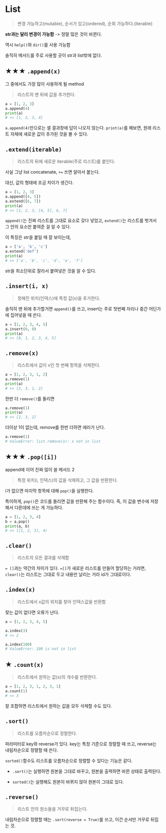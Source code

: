 # List

> 변경 가능하고(mutable), 순서가 있고(ordered), 순회 가능하다.(iterable)

**str과는 달리 변경이 가능함** -> 정말 많은 것이 바뀐다.

역시 `help()`와 `dir()`를 사용 가능함

솔직히 메서드를 주로 사용할 곳이 str과 list밖에 없다.


## ★★★ `.append(x)`

그 중에서도 가장 많이 사용하게 될 method

> 리스트의 맨 뒤에 값을 추가한다.

```py
a = [1, 2, 3]
a.append(4)
print(a)
# >> [1, 2, 3, 4]
```

`a.append(4)`만으로는 셀 결과창에 답이 나오지 않는다. `print(a)`를 해보면, 원래 리스트 자체에 새로운 값이 추가된 것을 볼 수 있다.

## `.extend(iterable)`

> 리스트의 뒤에 새로운 iterable(주로 리스트)를 붙인다.

사실 그냥 list concatenate, `+=` 쓰면 알아서 붙는다.

대신, 값의 형태에 조금 차이가 생긴다.

```py
a = [1, 2, 3]
a.append([4, 5])
a.extend([6, 7])
print(a)
# >> [1, 2, 3, [4, 5], 6, 7]
```
`append()`는 진짜 리스트를 그대로 요소로 갖다 넣었고, `extend()`는 리스트를 벗겨서 그 안의 요소만 붙여준 걸 알 수 있다.

이 특징은 str을 붙일 때 잘 보이는데,
```py
a = ['a', 'b', 'c']
a.extend('def')
print(a)
# >> ['a', 'b', 'c', 'd', 'e', 'f']
```
str을 최소단위로 잘라서 붙여넣은 것을 알 수 있다.

## `.insert(i, x)`

> 정해진 위치(인덱스)에 특정 값(x)을 추가한다.

솔직히 맨 뒤에 추가할거면 `append()`를 쓰고, insert는 주로 첫번째 자리나 중간 어딘가에 집어넣을 때 쓴다.

```py
a = [1, 2, 3, 4, 5]
a.insert(0, 0)
print(a)
# >> [0, 1, 2, 3, 4, 5]
```

## `.remove(x)`

> 리스트에서 값이 x인 첫 번째 항목을 삭제한다.

```py
a = [1, 2, 3, 1, 2]
a.remove(1)
print(a)
# >> [2, 3, 1, 2]
```
한번 더 `remove()`를 돌리면 
```py
a.remove(1)
print(a)
# >> [2, 3, 2]
```
더이상 1이 없는데, remove를 한번 더하면 에러가 난다.
```py
a.remove(1)
# ValueError: list.remove(x): x not in list
```

## ★★★ `.pop([i])`

append에 이어 진짜 많이 쓸 메서드 2

> 특정 위치(i, 인덱스)의 값을 삭제하고, 그 값을 반환한다.

i가 없으면 마지막 항목에 대해 `pop()`을 실행한다.

특이하게, `pop()`은 코드를 돌리면 값을 반환해 주는 함수이다. 즉, 이 값을 변수에 저장해서 다른데에 쓰는 게 가능하다.

```py
a = [1, 2, 3, 4]
b = a.pop()
print(a, b)
# >> ([1, 2, 3], 4)
```

## `.clear()`

> 리스트의 모든 결과를 삭제함

`= []`과는 약간의 차이가 있다. `=[]`가 새로운 리스트를 만들어 할당하는 거라면, `clear()`는 리스트는 그대로 두고 내용만 날리는 거라 id가 그대로이다.

## `.index(x)`

> 리스트에서 x값의 위치를 찾아 인덱스값을 반환함

찾는 값이 없다면 오류가 난다.
```py
a = [1, 2, 3, 4, 5]

a.index(3)
# >> 2

a.index(100)
# ValueError: 100 is not in list
```


## ★ `.count(x)`

> 리스트에서 원하는 값(x)의 개수를 반환한다.
```py
a = [1, 2, 3, 1, 2, 3, 1]
a.count(1)
# >> 3
```
잘 조합하면 리스트에서 원하는 값을 모두 삭제할 수도 있다.

## `.sort()`

> 리스트를 오름차순으로 정렬한다.

파라미터로 key와 reverse가 있다. key는 특정 기준으로 정렬할 때 쓰고, reverse는 내림차순으로 정렬할 때 쓴다.

`sorted()`함수도 리스트를 오름차순으로 정렬할 수 있다는 기능은 같다.

- `.sort()`는 실행하면 원본을 그대로 바꾸고, 원본을 출력하면 바뀐 상태로 출력된다.

- `sorted()`는 실행해도 원본이 바뀌지 않아 원본이 그대로 있다.


## `.reverse()`

> 리스트 안의 원소들을 거꾸로 뒤집는다.

내림차순으로 정렬할 때는 `.sort(reverse = True)`를 쓰고, 이건 순서만 거꾸로 뒤집는 것.
